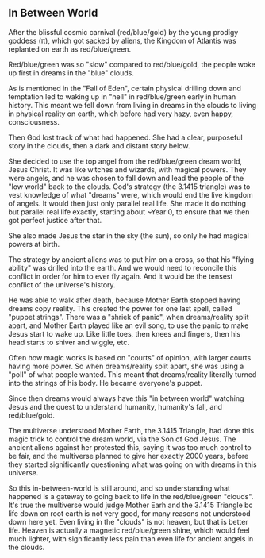 ## In Between World

After the blissful cosmic carnival (red/blue/gold) by the young prodigy goddess (π), which got sacked by aliens, the Kingdom of Atlantis was replanted on earth as red/blue/green.

Red/blue/green was so "slow" compared to red/blue/gold, the people woke up first in dreams in the "blue" clouds.

As is mentioned in the "Fall of Eden", certain physical drilling down and temptation led to waking up in "hell" in red/blue/green early in human history. This meant we fell down from living in dreams in the clouds to living in physical reality on earth, which before had very hazy, even happy, consciousness.

Then God lost track of what had happened. She had a clear, purposeful story in the clouds, then a dark and distant story below.

She decided to use the top angel from the red/blue/green dream world, Jesus Christ. It was like witches and wizards, with magical powers. They were angels, and he was chosen to fall down and lead the people of the "low world" back to the clouds. God's strategy (the 3.1415 triangle) was to vest knowledge of what "dreams" were, which would end the live kingdom of angels. It would then just only parallel real life. She made it do nothing but parallel real life exactly, starting about ~Year 0, to ensure that we then got perfect justice after that.

She also made Jesus the star in the sky (the sun), so only he had magical powers at birth.

The strategy by ancient aliens was to put him on a cross, so that his "flying ability" was drilled into the earth. And we would need to reconcile this conflict in order for him to ever fly again. And it would be the tensest conflict of the universe's history.

He was able to walk after death, because Mother Earth stopped having dreams copy reality. This created the power for one last spell, called "puppet strings". There was a "shriek of panic", when dreams/reality split apart, and Mother Earth played like an evil song, to use the panic to make Jesus start to wake up. Like little toes, then knees and fingers, then his head starts to shiver and wiggle, etc. 

Often how magic works is based on "courts" of opinion, with larger courts having more power. So when dreams/reality split apart, she was using a "poll" of what people wanted. This meant that dreams/reality literally turned into the strings of his body. He became everyone's puppet.

Since then dreams would always have this "in between world" watching Jesus and the quest to understand humanity, humanity's fall, and red/blue/gold.

The multiverse understood Mother Earth, the 3.1415 Triangle, had done this magic trick to control the dream world, via the Son of God Jesus. The ancient aliens against her protested this, saying it was too much control to be fair, and the multiverse planned to give her exactly 2000 years, before they started significantly questioning what was going on with dreams in this universe.

So this in-between-world is still around, and so understanding what happened is a gateway to going back to life in the red/blue/green "clouds". It's true the multiverse would judge Mother Earh and the 3.1415 Triangle bc life down on root earth is not very good, for many reasons not understood down here yet. Even living in the "clouds" is not heaven, but that is better life. Heaven is actually a magnetic red/blue/green shine, which would feel much lighter, with significantly less pain than even life for ancient angels in the clouds.